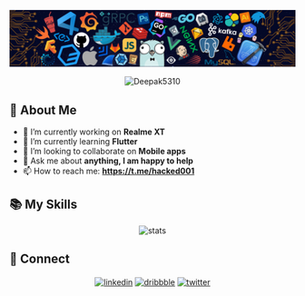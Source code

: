![header](https://github.com/Deepak5310/Deepak5310/blob/main/header.png)

<p align="center"> <img src="https://komarev.com/ghpvc/?username=Deepak5310" alt="Deepak5310" /> </p>

## 👦 About Me
- 🔭 I’m currently working on **Realme XT**
- 🌱 I’m currently learning **Flutter**
- 👯 I’m looking to collaborate on **Mobile apps**
- 💬 Ask me about **anything, I am happy to help**
- 📫 How to reach me: **https://t.me/hacked001**

## 📚 My Skills
<p align="center">
  <img src="https://github-readme-stats.vercel.app/api/top-langs/?username=Deepak5310&layout=compact&show_icons=true&theme=dark" alt="stats" /> 
</p>

## 🤝 Connect
<p align="center">
  <a href="https://www.linkedin.com/in/Deepak5310" target="blank"><img align="center" src="https://img.shields.io/badge/LinkedIn-0077B5?style=for-the-badge&logo=linkedin&logoColor=white" alt="linkedin"/></a>
  <a href="https://dribbble.com/Deepak5310" target="blank"><img align="center" src="https://img.shields.io/badge/Dribbble-ea4c89?style=for-the-badge&logo=dribbble&logoColor=white" alt="dribbble"/></a>
  <a href="https://twitter.com/Deepak5310" target="blank"><img align="center" src="https://img.shields.io/badge/Twitter-1DA1F2?style=for-the-badge&logo=twitter&logoColor=white" alt="twitter"/></a>
</p>
